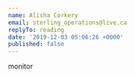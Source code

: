 ```yaml
---
name: Alisha Corkery
email: sterling_operations@live.ca
replyTo: reading
date: '2019-12-03 05:06:26 +0000'
published: false
---
```


monitor